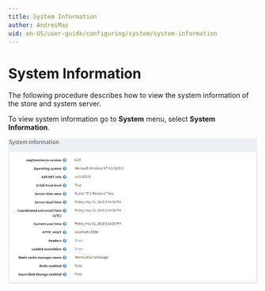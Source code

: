 ```yaml
---
title: System Information
author: AndreiMaz
uid: en-US/user-guide/configuring/system/system-information
---
```

# System Information

The following procedure describes how to view the system information of the store and system server.

To view system information go to **System** menu, select **System Information**.

![System Information](_static/system-information/system-information.png)
